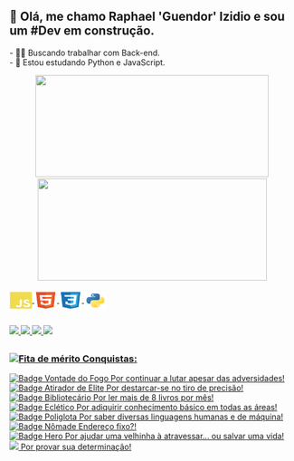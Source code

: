 <h2>👋 Olá, me chamo Raphael 'Guendor' Izidio e sou um #Dev em construção.</h2>
<p>
- 🧑‍💻 Buscando trabalhar com Back-end.<br>
- 🌱 Estou estudando Python e JavaScript.
</p>
<div align="center">
  <a href="https://github.com/guendor">
  <img height="180em" width="411.228" src="https://github-readme-stats.vercel.app/api?username=guendor&show_icons=true&theme=dracula&include_all_commits=true&count_private=true"/>
  <img height="180em" width="405" src="https://github-readme-stats.vercel.app/api/top-langs/?username=guendor&layout=compact&langs_count=7&theme=dracula"/>
</div>
<div style="display: inline_block"><br>
  <img align="center" alt="Guendor-Js" height="30" width="40" src="https://raw.githubusercontent.com/devicons/devicon/master/icons/javascript/javascript-plain.svg">
  <img align="center" alt="Guendor-HTML" height="30" width="40" src="https://raw.githubusercontent.com/devicons/devicon/master/icons/html5/html5-original.svg">
  <img align="center" alt="Guendor-CSS" height="30" width="40" src="https://raw.githubusercontent.com/devicons/devicon/master/icons/css3/css3-original.svg">
  <img align="center" alt="Guendor-Python" height="30" width="40" src="https://raw.githubusercontent.com/devicons/devicon/master/icons/python/python-original.svg">
</div>
 
 ##
  
<div>
  <a href="https://wa.me/5548988681406" target="_blank"><img src="https://img.shields.io/badge/WhatsApp-25D366?style=for-the-badge&logo=whatsapp&logoColor=white"</a>
  <a href="https://facebook.com/ralphri/" target"_blank"><img src="https://img.shields.io/badge/Facebook-1877F2?style=for-the-badge&logo=facebook&logoColor=white"</a>
  <a href="https://linkedin.com/in/guendor/" target="_blank"><img src="https://img.shields.io/badge/LinkedIn-0077B5?style=for-the-badge&logo=linkedin&logoColor=white"</a>
  <a href="https://instagram.com/raphael_im" target="_blank"><img src="https://img.shields.io/badge/Instagram-E4405F?style=for-the-badge&logo=instagram&logoColor=white"</a>
</div>

##

<h3><img src="https://user-images.githubusercontent.com/103647763/189683123-36efed8d-92e4-4ff1-9d0d-8e23c8ace2f2.jpg" alt="Fita de mérito" hight="30" width="30"> Conquistas:</h3>
<p>
<img src="https://img.shields.io/badge/Medalha-Vontade%20do%20Fogo-orange" alt="Badge Vontade do Fogo"> Por continuar a lutar apesar das adversidades!<br>
<img src="https://img.shields.io/badge/T%C3%ADtulo-Atirador%20de%20Elite-red" alt="Badge Atirador de Elite"> Por destarcar-se no tiro de precisão!<br>
<img src="https://img.shields.io/badge/T%C3%ADtulo-Bibliotec%C3%A1rio-lightgrey" alt="Badge Bibliotecário"> Por ler mais de 8 livros por mês!<br>
<img src="https://img.shields.io/badge/Medalha-Ecl%C3%A9tico-blueviolet" alt="Badge Eclético"> Por adiquirir conhecimento básico em todas as áreas!<br>
<img src="https://img.shields.io/badge/T%C3%ADtulo-Poliglota-yellow" alt="Badge Poliglota"> Por saber diversas linguagens humanas e de máquina!<br>
<img src="https://img.shields.io/badge/T%C3%ADtulo-N%C3%B4made-9cf" alt="Badge Nômade"> Endereço fixo?!<br>
<img src="https://img.shields.io/badge/Medalha-Hero-red" alt="Badge Hero"> Por ajudar uma velhinha à atravessar... ou salvar uma vida!<br>
<img src="https://img.shields.io/badge/Medalha-Determina%C3%A7%C3%A3o%20de%20Ferro-lightgrey"> Por provar sua determinação!<br>
</p>
